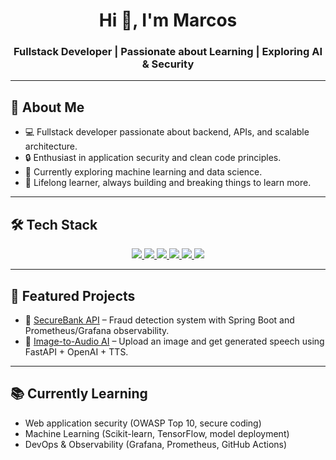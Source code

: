 <h1 align="center">Hi 👋, I'm Marcos</h1>
<h3 align="center">Fullstack Developer | Passionate about Learning | Exploring AI & Security</h3>

---

## 🚀 About Me

- 💻 Fullstack developer passionate about backend, APIs, and scalable architecture.
- 🔒 Enthusiast in application security and clean code principles.
- 🧠 Currently exploring machine learning and data science.
- 🎯 Lifelong learner, always building and breaking things to learn more.

---

## 🛠️ Tech Stack

<div align="center">
  <a href="https://skillicons.dev">
    <img src="https://skillicons.dev/icons?i=c,cpp,javascript,typescript,python,java,go,rust" />
    <img src="https://skillicons.dev/icons?i=html,css,jquery,bootstrap,react,styledcomponents,nextjs,materialui,tailwind" />
    <img src="https://skillicons.dev/icons?i=nodejs,express,django,flask,fastapi,spring" />
    <img src="https://skillicons.dev/icons?i=postgres,mongodb,mysql,redis" />
    <img src="https://skillicons.dev/icons?i=aws,gcp,vercel,azure" />
    <img src="https://skillicons.dev/icons?i=git,linux,bash,cypress,selenium,jest,githubactions,postman,docker" />
  </a>
</div>

---

## 🚀 Featured Projects

- 🔐 [SecureBank API](https://github.com/MarcosVOS/antifraud) – Fraud detection system with Spring Boot and Prometheus/Grafana observability.
- 🎨 [Image-to-Audio AI](https://github.com/MarcosVOS/img2audioAPI) – Upload an image and get generated speech using FastAPI + OpenAI + TTS.

---

## 📚 Currently Learning

- Web application security (OWASP Top 10, secure coding)
- Machine Learning (Scikit-learn, TensorFlow, model deployment)
- DevOps & Observability (Grafana, Prometheus, GitHub Actions)
